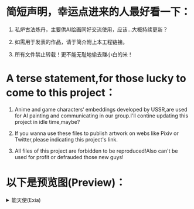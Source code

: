   # 简短声明，幸运点进来的人最好看一下：
  
 1. 私炉古法炼丹，主要供AI绘画同好交流使用，应该...大概持续更新？
   
 2. 如需用于发表的作品，请于简介附上本工程链接。
   
 3. 所有文件禁止转载！更不能无耻地偷去赚小白的米！
   
  # A terse statement,for those lucky to come to this project：
   
 1. Anime and game characters‘ embeddings developed by USSR,are used for AI painting and communicating in our group.I'll contine updating this project in idle         time,maybe?
   
 2. If you wanna use these files to publish artwork on webs like Pixiv or Twitter,please indicating this project's link.
   
 3. All files of this project are forbidden to be reproduced!Also can't be used for profit or defrauded those new guys!

  # 以下是预览图(Preview)：
 
 <details><summary>
    能天使(Exia)</summary>
    
    ![](https://github.com/USSR-Alt3/Embeddings/blob/63e989d04be7c2cc2d39106a28699dc89fc74e2b/%E9%A2%84%E8%A7%88%E5%9B%BE/%E8%83%BD%E5%A4%A9%E4%BD%BF(Exia).png)
 </details>
